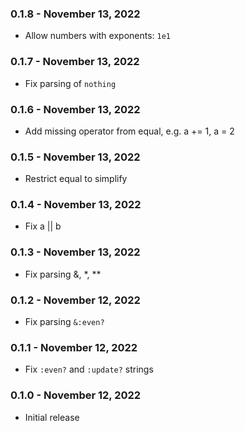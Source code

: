 ### 0.1.8 - November 13, 2022

- Allow numbers with exponents: `1e1`

### 0.1.7 - November 13, 2022

- Fix parsing of `nothing`

### 0.1.6 - November 13, 2022

- Add missing operator from equal, e.g. a += 1, a = 2

### 0.1.5 - November 13, 2022

- Restrict equal to simplify

### 0.1.4 - November 13, 2022

- Fix a || b

### 0.1.3 - November 13, 2022

- Fix parsing &, *, **

### 0.1.2 - November 12, 2022

- Fix parsing `&:even?`

### 0.1.1 - November 12, 2022

- Fix `:even?` and `:update?` strings

### 0.1.0 - November 12, 2022

- Initial release
